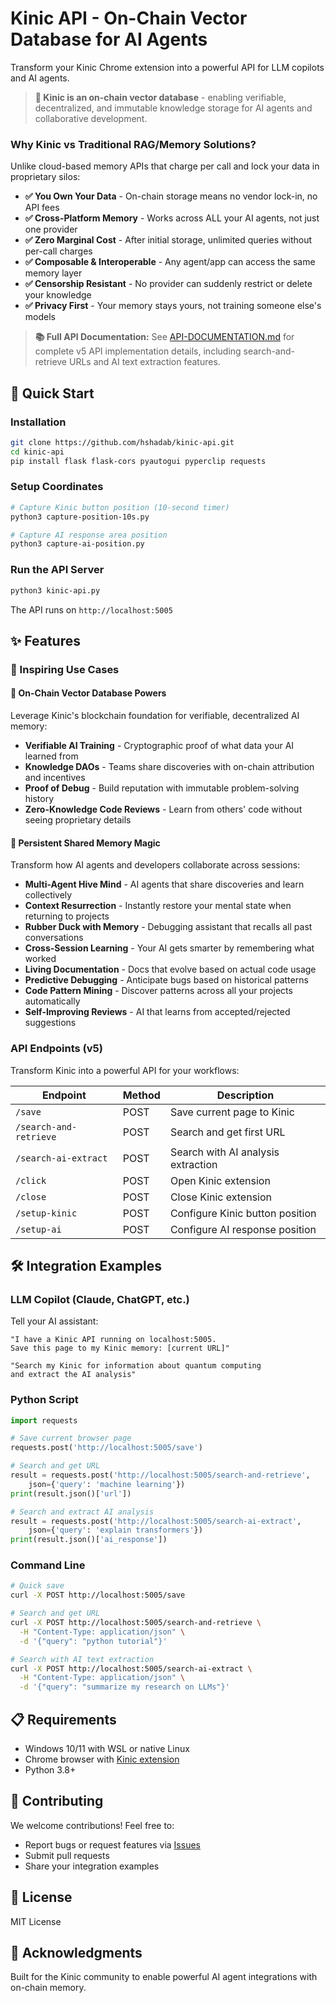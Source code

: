 # Kinic API - On-Chain Vector Database for AI Agents

Transform your Kinic Chrome extension into a powerful API for LLM copilots and AI agents.

> **🔗 Kinic is an on-chain vector database** - enabling verifiable, decentralized, and immutable knowledge storage for AI agents and collaborative development.

### Why Kinic vs Traditional RAG/Memory Solutions?
Unlike cloud-based memory APIs that charge per call and lock your data in proprietary silos:
- **✅ You Own Your Data** - On-chain storage means no vendor lock-in, no API fees
- **✅ Cross-Platform Memory** - Works across ALL your AI agents, not just one provider
- **✅ Zero Marginal Cost** - After initial storage, unlimited queries without per-call charges
- **✅ Composable & Interoperable** - Any agent/app can access the same memory layer
- **✅ Censorship Resistant** - No provider can suddenly restrict or delete your knowledge
- **✅ Privacy First** - Your memory stays yours, not training someone else's models

> **📚 Full API Documentation:** See [API-DOCUMENTATION.md](API-DOCUMENTATION.md) for complete v5 API implementation details, including search-and-retrieve URLs and AI text extraction features.

## 🚀 Quick Start

### Installation
```bash
git clone https://github.com/hshadab/kinic-api.git
cd kinic-api
pip install flask flask-cors pyautogui pyperclip requests
```

### Setup Coordinates
```bash
# Capture Kinic button position (10-second timer)
python3 capture-position-10s.py

# Capture AI response area position
python3 capture-ai-position.py
```

### Run the API Server
```bash
python3 kinic-api.py
```

The API runs on `http://localhost:5005`

## ✨ Features

### 🎯 Inspiring Use Cases

#### 🔗 On-Chain Vector Database Powers
Leverage Kinic's blockchain foundation for verifiable, decentralized AI memory:
- **Verifiable AI Training** - Cryptographic proof of what data your AI learned from
- **Knowledge DAOs** - Teams share discoveries with on-chain attribution and incentives
- **Proof of Debug** - Build reputation with immutable problem-solving history
- **Zero-Knowledge Code Reviews** - Learn from others' code without seeing proprietary details

#### 🧠 Persistent Shared Memory Magic
Transform how AI agents and developers collaborate across sessions:
- **Multi-Agent Hive Mind** - AI agents that share discoveries and learn collectively
- **Context Resurrection** - Instantly restore your mental state when returning to projects
- **Rubber Duck with Memory** - Debugging assistant that recalls all past conversations
- **Cross-Session Learning** - Your AI gets smarter by remembering what worked
- **Living Documentation** - Docs that evolve based on actual code usage
- **Predictive Debugging** - Anticipate bugs based on historical patterns
- **Code Pattern Mining** - Discover patterns across all your projects automatically
- **Self-Improving Reviews** - AI that learns from accepted/rejected suggestions

### API Endpoints (v5)
Transform Kinic into a powerful API for your workflows:

| Endpoint | Method | Description |
|----------|--------|-------------|
| `/save` | POST | Save current page to Kinic |
| `/search-and-retrieve` | POST | Search and get first URL |
| `/search-ai-extract` | POST | Search with AI analysis extraction |
| `/click` | POST | Open Kinic extension |
| `/close` | POST | Close Kinic extension |
| `/setup-kinic` | POST | Configure Kinic button position |
| `/setup-ai` | POST | Configure AI response position |

## 🛠️ Integration Examples

### LLM Copilot (Claude, ChatGPT, etc.)
Tell your AI assistant:
```
"I have a Kinic API running on localhost:5005. 
Save this page to my Kinic memory: [current URL]"

"Search my Kinic for information about quantum computing 
and extract the AI analysis"
```

### Python Script
```python
import requests

# Save current browser page
requests.post('http://localhost:5005/save')

# Search and get URL
result = requests.post('http://localhost:5005/search-and-retrieve', 
    json={'query': 'machine learning'})
print(result.json()['url'])

# Search and extract AI analysis
result = requests.post('http://localhost:5005/search-ai-extract', 
    json={'query': 'explain transformers'})
print(result.json()['ai_response'])
```

### Command Line
```bash
# Quick save
curl -X POST http://localhost:5005/save

# Search and get URL
curl -X POST http://localhost:5005/search-and-retrieve \
  -H "Content-Type: application/json" \
  -d '{"query": "python tutorial"}'

# Search with AI text extraction
curl -X POST http://localhost:5005/search-ai-extract \
  -H "Content-Type: application/json" \
  -d '{"query": "summarize my research on LLMs"}'
```


## 📋 Requirements

- Windows 10/11 with WSL or native Linux
- Chrome browser with [Kinic extension](https://chrome.google.com/webstore/detail/kinic/mnddmednohmjdgmpbaieolebflkbcbjc)
- Python 3.8+

## 🤝 Contributing

We welcome contributions! Feel free to:
- Report bugs or request features via [Issues](https://github.com/hshadab/kinic-api/issues)
- Submit pull requests
- Share your integration examples

## 📄 License

MIT License

## 🙏 Acknowledgments

Built for the Kinic community to enable powerful AI agent integrations with on-chain memory.